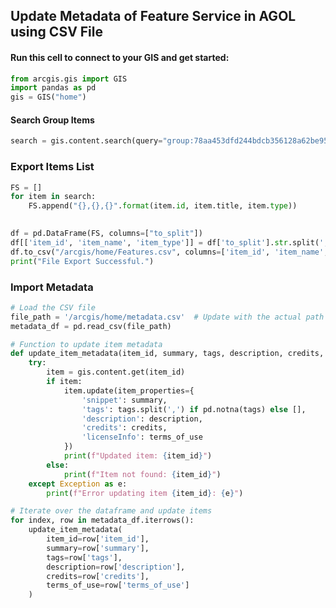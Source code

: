 ## Update Metadata of Feature Service in AGOL using CSV File


#### Run this cell to connect to your GIS and get started:

```python
from arcgis.gis import GIS
import pandas as pd
gis = GIS("home")
```


#### Search Group Items

```python
search = gis.content.search(query="group:78aa453dfd244bdcb356128a62be9562", max_items=9999)
```

### Export Items List


```python
FS = []
for item in search:
    FS.append("{},{},{}".format(item.id, item.title, item.type))
    
```


```python
df = pd.DataFrame(FS, columns=["to_split"])
df[['item_id', 'item_name', 'item_type']] = df['to_split'].str.split(',', expand=True)
df.to_csv("/arcgis/home/Features.csv", columns=['item_id', 'item_name', 'item_type'])
print("File Export Successful.")
```


### Import Metadata


```python
# Load the CSV file
file_path = '/arcgis/home/metadata.csv'  # Update with the actual path
metadata_df = pd.read_csv(file_path)

```


```python
# Function to update item metadata
def update_item_metadata(item_id, summary, tags, description, credits, terms_of_use):
    try:
        item = gis.content.get(item_id)
        if item:
            item.update(item_properties={
                'snippet': summary,
                'tags': tags.split(',') if pd.notna(tags) else [],
                'description': description,
                'credits': credits,
                'licenseInfo': terms_of_use
            })
            print(f"Updated item: {item_id}")
        else:
            print(f"Item not found: {item_id}")
    except Exception as e:
        print(f"Error updating item {item_id}: {e}")

# Iterate over the dataframe and update items
for index, row in metadata_df.iterrows():
    update_item_metadata(
        item_id=row['item_id'],
        summary=row['summary'],
        tags=row['tags'],
        description=row['description'],
        credits=row['credits'],
        terms_of_use=row['terms_of_use']
    )

```
  

